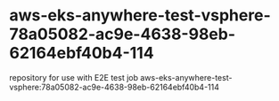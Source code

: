 # aws-eks-anywhere-test-vsphere-78a05082-ac9e-4638-98eb-62164ebf40b4-114
repository for use with E2E test job aws-eks-anywhere-test-vsphere:78a05082-ac9e-4638-98eb-62164ebf40b4-114
